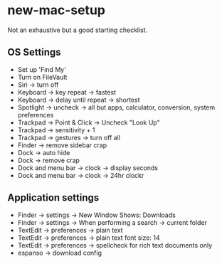 # new-mac-setup

Not an exhaustive but a good starting checklist.

## OS Settings
- Set up 'Find My'
- Turn on FileVault
- Siri -> turn off
- Keyboard -> key repeat -> fastest
- Keyboard -> delay until repeat -> shortest
- Spotlight -> uncheck -> all but apps, calculator, conversion, system preferences
- Trackpad -> Point & Click -> Uncheck "Look Up"
- Trackpad -> sensitivity + 1
- Trackpad -> gestures -> turn off all
- Finder -> remove sidebar crap
- Dock -> auto hide
- Dock -> remove crap
- Dock and menu bar -> clock -> display seconds
- Dock and menu bar -> clock -> 24hr clockr

## Application settings
- Finder -> settings -> New Window Shows: Downloads
- Finder -> settings -> When performing a search -> current folder
- TextEdit -> preferences -> plain text
- TextEdit -> preferences -> plain text font size: 14
- TextEdit -> preferences -> spellcheck for rich text documents only
- espanso -> download config
